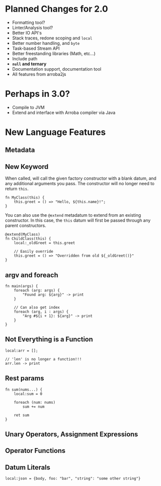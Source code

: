 # Planned Changes for 2.0
* Formatting tool?
* Linter/Analysis tool?
* Better IO API's
* Stack traces, redone scoping and `local`
* Better number handling, and `byte`
* Task-based Stream API
* Better freestanding libraries (Math, etc...)
* Include path
* **`null` and ternary**
* Documentation support, documentation tool
* All features from arroba2js

# Perhaps in 3.0?
* Compile to JVM
* Extend and interface with Arroba compiler via Java

# New Language Features

## Metadata

## New Keyword

When called, will call the given factory constructor with a blank datum, and any
additional arguments you pass. The constructor will no longer need to return `this`.

```arroba
fn MyClass(this) {
    this.greet = () => "Hello, ${this.name}!";
}
```

You can also use the `@extend` metadatum to extend from an existing constructor. In
this case, the `this` datum will first be passed through any parent constructors.

```arroba
@extend(MyClass)
fn ChildClass(this) {
    local:_oldGreet = this.greet
    
    // Easily override
    this.greet = () => "Overridden from old ${_oldGreet()}"
}
```

## argv and foreach

```arroba
fn main(args) {
    foreach (arg: args) {
        "Found arg: ${arg}" -> print
    }
    
    // Can also get index
    foreach (arg, i : args) {
        "Arg #${i + 1}: ${arg}" -> print
    }
}
```

## Not Everything is a Function

```arroba
local:arr = [];

// 'len' is no longer a function!!!
arr.len -> print
```

## Rest params
```arroba
fn sum(nums...) {
    local:sum = 0
    
    foreach (num: nums)
        sum += num
    
    ret sum
}
```

## Unary Operators, Assignment Expressions

## Operator Functions

## Datum Literals

```arroba
local:json = {body, foo: "bar", "string": "some other string"}
```
